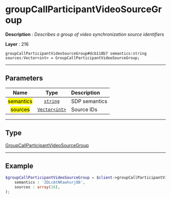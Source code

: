 # groupCallParticipantVideoSourceGroup

**Description** : *Describes a group of video synchronization source identifiers*

**Layer** : 216

```tl
groupCallParticipantVideoSourceGroup#dcb118b7 semantics:string sources:Vector<int> = GroupCallParticipantVideoSourceGroup;
```

---

## Parameters

| Name | Type | Description |
| :---: | :---: | :--- |
| <mark>semantics</mark> | [`string`](type/string) | SDP semantics |
| <mark>sources</mark> | [`Vector<int>`](type/int) | Source IDs |

---

## Type

[GroupCallParticipantVideoSourceGroup](type/GroupCallParticipantVideoSourceGroup)

---

## Example

```php
$groupCallParticipantVideoSourceGroup = $client->groupCallParticipantVideoSourceGroup(
	semantics : 'ZDLcAtNRawhurj8B',
	sources : array(16),
);
```